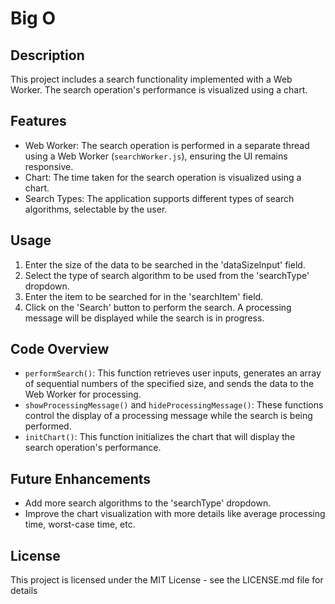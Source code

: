 # Big O

## Description

This project includes a search functionality implemented with a Web Worker. The search operation's performance is visualized using a chart.

## Features

- Web Worker: The search operation is performed in a separate thread using a Web Worker (`searchWorker.js`), ensuring the UI remains responsive.
- Chart: The time taken for the search operation is visualized using a chart.
- Search Types: The application supports different types of search algorithms, selectable by the user.

## Usage

1. Enter the size of the data to be searched in the 'dataSizeInput' field.
2. Select the type of search algorithm to be used from the 'searchType' dropdown.
3. Enter the item to be searched for in the 'searchItem' field.
4. Click on the 'Search' button to perform the search. A processing message will be displayed while the search is in progress.

## Code Overview

- `performSearch()`: This function retrieves user inputs, generates an array of sequential numbers of the specified size, and sends the data to the Web Worker for processing.
- `showProcessingMessage()` and `hideProcessingMessage()`: These functions control the display of a processing message while the search is being performed.
- `initChart()`: This function initializes the chart that will display the search operation's performance.

## Future Enhancements

- Add more search algorithms to the 'searchType' dropdown.
- Improve the chart visualization with more details like average processing time, worst-case time, etc.

## License

This project is licensed under the MIT License - see the LICENSE.md file for details